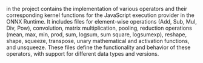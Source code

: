in the project contains the implementation of various operators and their corresponding kernel functions for the JavaScript execution provider in the ONNX Runtime. It includes files for element-wise operations (Add, Sub, Mul, Div, Pow), convolution, matrix multiplication, pooling, reduction operations (mean, max, min, prod, sum, logsum, sum square, logsumexp), reshape, shape, squeeze, transpose, unary mathematical and activation functions, and unsqueeze. These files define the functionality and behavior of these operators, with support for different data types and versions.